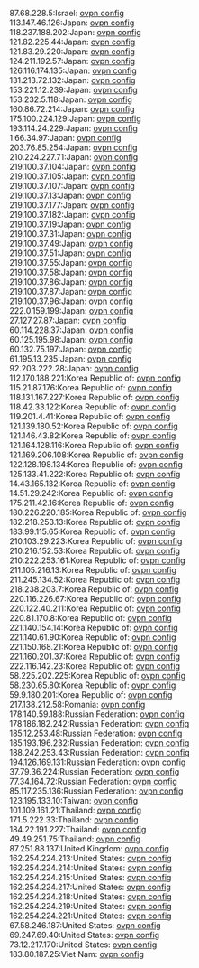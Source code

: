 87.68.228.5:Israel: [ovpn config](vpn/87_68_228_5.ovpn)  
113.147.46.126:Japan: [ovpn config](vpn/113_147_46_126.ovpn)  
118.237.188.202:Japan: [ovpn config](vpn/118_237_188_202.ovpn)  
121.82.225.44:Japan: [ovpn config](vpn/121_82_225_44.ovpn)  
121.83.29.220:Japan: [ovpn config](vpn/121_83_29_220.ovpn)  
124.211.192.57:Japan: [ovpn config](vpn/124_211_192_57.ovpn)  
126.116.174.135:Japan: [ovpn config](vpn/126_116_174_135.ovpn)  
131.213.72.132:Japan: [ovpn config](vpn/131_213_72_132.ovpn)  
153.221.12.239:Japan: [ovpn config](vpn/153_221_12_239.ovpn)  
153.232.5.118:Japan: [ovpn config](vpn/153_232_5_118.ovpn)  
160.86.72.214:Japan: [ovpn config](vpn/160_86_72_214.ovpn)  
175.100.224.129:Japan: [ovpn config](vpn/175_100_224_129.ovpn)  
193.114.24.229:Japan: [ovpn config](vpn/193_114_24_229.ovpn)  
1.66.34.97:Japan: [ovpn config](vpn/1_66_34_97.ovpn)  
203.76.85.254:Japan: [ovpn config](vpn/203_76_85_254.ovpn)  
210.224.227.71:Japan: [ovpn config](vpn/210_224_227_71.ovpn)  
219.100.37.104:Japan: [ovpn config](vpn/219_100_37_104.ovpn)  
219.100.37.105:Japan: [ovpn config](vpn/219_100_37_105.ovpn)  
219.100.37.107:Japan: [ovpn config](vpn/219_100_37_107.ovpn)  
219.100.37.13:Japan: [ovpn config](vpn/219_100_37_13.ovpn)  
219.100.37.177:Japan: [ovpn config](vpn/219_100_37_177.ovpn)  
219.100.37.182:Japan: [ovpn config](vpn/219_100_37_182.ovpn)  
219.100.37.19:Japan: [ovpn config](vpn/219_100_37_19.ovpn)  
219.100.37.31:Japan: [ovpn config](vpn/219_100_37_31.ovpn)  
219.100.37.49:Japan: [ovpn config](vpn/219_100_37_49.ovpn)  
219.100.37.51:Japan: [ovpn config](vpn/219_100_37_51.ovpn)  
219.100.37.55:Japan: [ovpn config](vpn/219_100_37_55.ovpn)  
219.100.37.58:Japan: [ovpn config](vpn/219_100_37_58.ovpn)  
219.100.37.86:Japan: [ovpn config](vpn/219_100_37_86.ovpn)  
219.100.37.87:Japan: [ovpn config](vpn/219_100_37_87.ovpn)  
219.100.37.96:Japan: [ovpn config](vpn/219_100_37_96.ovpn)  
222.0.159.199:Japan: [ovpn config](vpn/222_0_159_199.ovpn)  
27.127.27.87:Japan: [ovpn config](vpn/27_127_27_87.ovpn)  
60.114.228.37:Japan: [ovpn config](vpn/60_114_228_37.ovpn)  
60.125.195.98:Japan: [ovpn config](vpn/60_125_195_98.ovpn)  
60.132.75.197:Japan: [ovpn config](vpn/60_132_75_197.ovpn)  
61.195.13.235:Japan: [ovpn config](vpn/61_195_13_235.ovpn)  
92.203.222.28:Japan: [ovpn config](vpn/92_203_222_28.ovpn)  
112.170.188.221:Korea Republic of: [ovpn config](vpn/112_170_188_221.ovpn)  
115.21.87.176:Korea Republic of: [ovpn config](vpn/115_21_87_176.ovpn)  
118.131.167.227:Korea Republic of: [ovpn config](vpn/118_131_167_227.ovpn)  
118.42.33.122:Korea Republic of: [ovpn config](vpn/118_42_33_122.ovpn)  
119.201.4.41:Korea Republic of: [ovpn config](vpn/119_201_4_41.ovpn)  
121.139.180.52:Korea Republic of: [ovpn config](vpn/121_139_180_52.ovpn)  
121.146.43.82:Korea Republic of: [ovpn config](vpn/121_146_43_82.ovpn)  
121.164.128.116:Korea Republic of: [ovpn config](vpn/121_164_128_116.ovpn)  
121.169.206.108:Korea Republic of: [ovpn config](vpn/121_169_206_108.ovpn)  
122.128.198.134:Korea Republic of: [ovpn config](vpn/122_128_198_134.ovpn)  
125.133.41.222:Korea Republic of: [ovpn config](vpn/125_133_41_222.ovpn)  
14.43.165.132:Korea Republic of: [ovpn config](vpn/14_43_165_132.ovpn)  
14.51.29.242:Korea Republic of: [ovpn config](vpn/14_51_29_242.ovpn)  
175.211.42.16:Korea Republic of: [ovpn config](vpn/175_211_42_16.ovpn)  
180.226.220.185:Korea Republic of: [ovpn config](vpn/180_226_220_185.ovpn)  
182.218.253.13:Korea Republic of: [ovpn config](vpn/182_218_253_13.ovpn)  
183.99.115.65:Korea Republic of: [ovpn config](vpn/183_99_115_65.ovpn)  
210.103.29.223:Korea Republic of: [ovpn config](vpn/210_103_29_223.ovpn)  
210.216.152.53:Korea Republic of: [ovpn config](vpn/210_216_152_53.ovpn)  
210.222.253.161:Korea Republic of: [ovpn config](vpn/210_222_253_161.ovpn)  
211.105.216.13:Korea Republic of: [ovpn config](vpn/211_105_216_13.ovpn)  
211.245.134.52:Korea Republic of: [ovpn config](vpn/211_245_134_52.ovpn)  
218.238.203.7:Korea Republic of: [ovpn config](vpn/218_238_203_7.ovpn)  
220.116.226.67:Korea Republic of: [ovpn config](vpn/220_116_226_67.ovpn)  
220.122.40.211:Korea Republic of: [ovpn config](vpn/220_122_40_211.ovpn)  
220.81.170.8:Korea Republic of: [ovpn config](vpn/220_81_170_8.ovpn)  
221.140.154.14:Korea Republic of: [ovpn config](vpn/221_140_154_14.ovpn)  
221.140.61.90:Korea Republic of: [ovpn config](vpn/221_140_61_90.ovpn)  
221.150.168.21:Korea Republic of: [ovpn config](vpn/221_150_168_21.ovpn)  
221.160.201.37:Korea Republic of: [ovpn config](vpn/221_160_201_37.ovpn)  
222.116.142.23:Korea Republic of: [ovpn config](vpn/222_116_142_23.ovpn)  
58.225.202.225:Korea Republic of: [ovpn config](vpn/58_225_202_225.ovpn)  
58.230.65.80:Korea Republic of: [ovpn config](vpn/58_230_65_80.ovpn)  
59.9.180.201:Korea Republic of: [ovpn config](vpn/59_9_180_201.ovpn)  
217.138.212.58:Romania: [ovpn config](vpn/217_138_212_58.ovpn)  
178.140.59.188:Russian Federation: [ovpn config](vpn/178_140_59_188.ovpn)  
178.186.182.242:Russian Federation: [ovpn config](vpn/178_186_182_242.ovpn)  
185.12.253.48:Russian Federation: [ovpn config](vpn/185_12_253_48.ovpn)  
185.193.196.232:Russian Federation: [ovpn config](vpn/185_193_196_232.ovpn)  
188.242.253.43:Russian Federation: [ovpn config](vpn/188_242_253_43.ovpn)  
194.126.169.131:Russian Federation: [ovpn config](vpn/194_126_169_131.ovpn)  
37.79.36.224:Russian Federation: [ovpn config](vpn/37_79_36_224.ovpn)  
77.34.164.72:Russian Federation: [ovpn config](vpn/77_34_164_72.ovpn)  
85.117.235.136:Russian Federation: [ovpn config](vpn/85_117_235_136.ovpn)  
123.195.133.10:Taiwan: [ovpn config](vpn/123_195_133_10.ovpn)  
101.109.161.21:Thailand: [ovpn config](vpn/101_109_161_21.ovpn)  
171.5.222.33:Thailand: [ovpn config](vpn/171_5_222_33.ovpn)  
184.22.191.227:Thailand: [ovpn config](vpn/184_22_191_227.ovpn)  
49.49.251.75:Thailand: [ovpn config](vpn/49_49_251_75.ovpn)  
87.251.88.137:United Kingdom: [ovpn config](vpn/87_251_88_137.ovpn)  
162.254.224.213:United States: [ovpn config](vpn/162_254_224_213.ovpn)  
162.254.224.214:United States: [ovpn config](vpn/162_254_224_214.ovpn)  
162.254.224.215:United States: [ovpn config](vpn/162_254_224_215.ovpn)  
162.254.224.217:United States: [ovpn config](vpn/162_254_224_217.ovpn)  
162.254.224.218:United States: [ovpn config](vpn/162_254_224_218.ovpn)  
162.254.224.219:United States: [ovpn config](vpn/162_254_224_219.ovpn)  
162.254.224.221:United States: [ovpn config](vpn/162_254_224_221.ovpn)  
67.58.246.187:United States: [ovpn config](vpn/67_58_246_187.ovpn)  
69.247.69.40:United States: [ovpn config](vpn/69_247_69_40.ovpn)  
73.12.217.170:United States: [ovpn config](vpn/73_12_217_170.ovpn)  
183.80.187.25:Viet Nam: [ovpn config](vpn/183_80_187_25.ovpn)  
